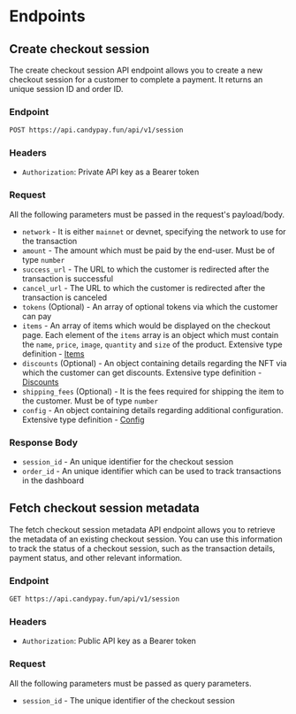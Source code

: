 # Endpoints

## Create checkout session

The create checkout session API endpoint allows you to create a new checkout session for a customer to complete a payment. It returns an unique session ID and order ID.

### Endpoint

```bash
POST https://api.candypay.fun/api/v1/session
```

### Headers

- `Authorization`: Private API key as a Bearer token

### Request

All the following parameters must be passed in the request's payload/body.

- `network` - It is either `mainnet` or devnet, specifying the network to use for the transaction
- `amount` - The amount which must be paid by the end-user. Must be of type `number`
- `success_url` - The URL to which the customer is redirected after the transaction is successful
- `cancel_url` - The URL to which the customer is redirected after the transaction is canceled
- `tokens` (Optional) - An array of optional tokens via which the customer can pay
- `items` - An array of items which would be displayed on the checkout page. Each element of the `items` array is an object which must contain the `name`, `price`, `image`, `quantity` and `size` of the product. Extensive type definition - [Items](./types.md#items)
- `discounts` (Optional) - An object containing details regarding the NFT via which the customer can get discounts. Extensive type definition - [Discounts](./types.md#discounts)
- `shipping_fees` (Optional) - It is the fees required for shipping the item to the customer. Must be of type `number`
- `config` - An object containing details regarding additional configuration. Extensive type definition - [Config](./types.md#config)

### Response Body

- `session_id` - An unique identifier for the checkout session
- `order_id` - An unique identifier which can be used to track transactions in the dashboard

## Fetch checkout session metadata

The fetch checkout session metadata API endpoint allows you to retrieve the metadata of an existing checkout session. You can use this information to track the status of a checkout session, such as the transaction details, payment status, and other relevant information.

### Endpoint

```bash
GET https://api.candypay.fun/api/v1/session
```

### Headers

- `Authorization`: Public API key as a Bearer token

### Request

All the following parameters must be passed as query parameters.

- `session_id` - The unique identifier of the checkout session
